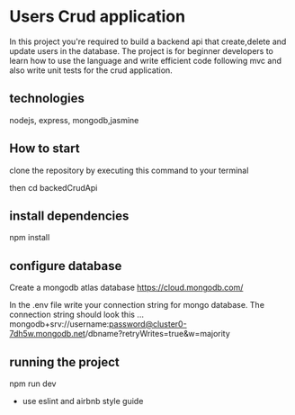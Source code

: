 # Users Crud application
In this project you're required to build a backend api that create,delete and update  users in the database.
The project is for beginner developers to learn how to use the language and write efficient code following mvc 
and also write unit tests for the crud application.
## technologies 
nodejs, express, mongodb,jasmine
## How to start
clone the repository by executing this command to your terminal

then cd backedCrudApi
## install dependencies
npm install
## configure database 
Create a mongodb atlas database  https://cloud.mongodb.com/

In the .env file write your connection string for mongo database.
The connection string should look this ...
mongodb+srv://username:password@cluster0-7dh5w.mongodb.net/dbname?retryWrites=true&w=majority

## running the project
npm run dev

* use eslint and airbnb style guide

 
